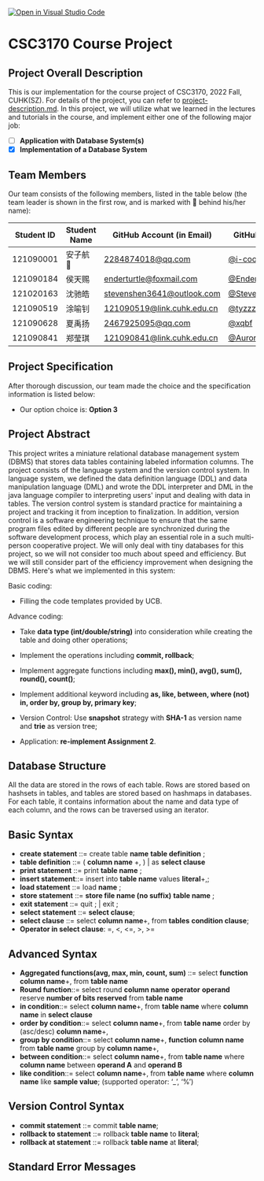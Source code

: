 [![Open in Visual Studio Code](https://classroom.github.com/assets/open-in-vscode-c66648af7eb3fe8bc4f294546bfd86ef473780cde1dea487d3c4ff354943c9ae.svg)](https://classroom.github.com/online_ide?assignment_repo_id=9422691&assignment_repo_type=AssignmentRepo)
# CSC3170 Course Project

## Project Overall Description

This is our implementation for the course project of CSC3170, 2022 Fall, CUHK(SZ). For details of the project, you can refer to [project-description.md](project-description.md). In this project, we will utilize what we learned in the lectures and tutorials in the course, and implement either one of the following major job:

<!-- Please fill in "x" to replace the blank space between "[]" to tick the todo item; it's ticked on the first one by default. -->

- [ ] **Application with Database System(s)**
- [x] **Implementation of a Database System**

## Team Members

Our team consists of the following members, listed in the table below (the team leader is shown in the first row, and is marked with 🚩 behind his/her name):

<!-- change the info below to be the real case -->

| Student ID | Student Name | GitHub Account (in Email) | GitHub Username   |
| ---------- | ------------ | ------------------------- | ---------------- |
| 121090001  | 安子航 🚩    | 2284874018@qq.com         | [@i-cookie](https://github.com/i-cookie)         |
| 121090184  | 侯天赐       | enderturtle@foxmail.com    | [@EnderturtleOrz](https://github.com/EnderturtleOrz)   |
| 121020163  | 沈驰皓       | stevenshen3641@outlook.com | [@StevenShen3641](https://github.com/StevenShen3641)   |
| 121090519  | 涂喻钊       | 121090519@link.cuhk.edu.cn | [@tyzzzzzzzzz](https://github.com/tyzzzzzzzzz)      |
| 121090628  | 夏禹扬       | 2467925095@qq.com          | [@xqbf](https://github.com/xqbf)             |
| 121090841  | 郑莹琪       | 121090841@link.cuhk.edu.cn | [@Aurora121090841](https://github.com/Aurora121090841)  |

## Project Specification

<!-- You should remove the terms/sentence that is not necessary considering your option/branch/difficulty choice -->

After thorough discussion, our team made the choice and the specification information is listed below:

- Our option choice is: **Option 3**

## Project Abstract

<!-- TODO -->
This project writes a miniature relational database management system (DBMS) that stores data tables containing labeled information columns. The project consists of the language system and the version control system. In language system, we defined the data definition language (DDL) and data manipulation language (DML) and wrote the DDL interpreter and DML in the java language compiler to interpreting users' input and dealing with data in tables. The version control system is standard practice for maintaining a project and tracking it from inception to finalization. In addition, version control is a software engineering technique to ensure that the same program files edited by different people are synchronized during the software development process, which play an essential role in a such multi-person cooperative project. We will only deal with tiny databases for this project, so we will not  consider too much about speed and efficiency. But we will still consider part of the efficiency improvement when designing the DBMS. Here's what we implemented in this system:

Basic coding:

- Filling the code templates provided by UCB.

Advance coding:

- Take **data type (int/double/string)** into consideration while creating the table and doing other operations;

- Implement the operations including **commit, rollback**;

- Implement aggregate functions including **max(), min(), avg(), sum(), round(), count()**;

- Implement additional keyword including **as, like, between, where (not) in, order by, group by, primary key**;

- Version Control: Use **snapshot** strategy with **SHA-1** as version name and **trie** as version tree;
	
- Application: **re-implement Assignment 2**.

## Database Structure

All the data are stored in the rows of each table. Rows are stored based on hashsets in tables, and tables are stored based on hashmaps in databases. For each table, it contains information about the name and data type of each column, and the rows can be traversed using an iterator.

## Basic Syntax
- **create statement** ::= create table **name** **table definition**  ;
- **table definition** ::= ( **column name** +, ) | as **select clause**
- **print statement** ::= print **table name** ;
- **insert statement**::= insert into **table name** values **literal**+,; 
- **load statement** ::= load **name** ;
- **store statement** ::= **store file name (no suffix)** **table name** ;
- **exit statement** ::= quit ; | exit ;
- **select statement** ::= **select clause**;
- **select clause** ::= select **column name**+, from **tables** **condition clause**;
- **Operator in select clause**: =, <, <=, >, >=
	
## Advanced Syntax
- **Aggregated functions(avg, max, min, count, sum)** ::= select **function** **column name**+, from **table name**
- **Round function**::= select round **column name**  **operator**  **operand** reserve **number of bits reserved** from **table name**
- **in condition**::= select **column name**+, from **table name** where **column name** in **select clause**
- **order by condition**::= select **column name**+, from **table name** order by (asc/desc) **column name**+,
- **group by condition**::= select **column name**+, **function**  **column name**  from **table name** group by **column name**+,
- **between condition**::= select **column name**+, from  **table name**  where  **column name**  between  **operand A**  and **operand B**
- **like condition**::= select **column name**+, from **table name** where **column name** like **sample value**;
  (supported operator: ‘_’, ‘%’)

## Version Control Syntax
- **commit statement** ::= commit **table name**;
- **rollback to statement** ::= rollback **table name** to **literal**;
- **rollback at statement** ::= rollback **table name** at **literal**;

## Standard Error Messages
